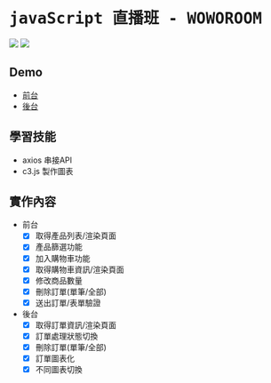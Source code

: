 # <font face="monospace">javaScript 直播班 - WOWOROOM</font>
![](https://i.imgur.com/0Xp91q0.jpg)
![](https://i.imgur.com/gnsOHB5.jpg)

## Demo
* [前台](https://iamamberhh.github.io/woworoom/)
* [後台](https://iamamberhh.github.io/woworoom/admin)

## 學習技能
* axios 串接API
* c3.js 製作圖表


## 實作內容
* 前台
    - [x] 取得產品列表/渲染頁面
    - [x] 產品篩選功能
    - [x] 加入購物車功能
    - [x] 取得購物車資訊/渲染頁面
    - [x] 修改商品數量
    - [x] 刪除訂單(單筆/全部)
    - [x] 送出訂單/表單驗證
* 後台
    - [x] 取得訂單資訊/渲染頁面
    - [x] 訂單處理狀態切換
    - [x] 刪除訂單(單筆/全部)
    - [x] 訂單圖表化
    - [x] 不同圖表切換